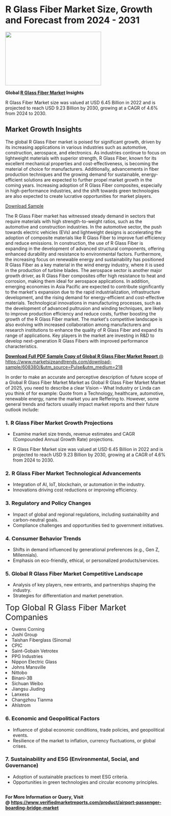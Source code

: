 <H1>R Glass Fiber Market Size, Growth and Forecast from 2024 - 2031</H1><img class="aligncenter size-medium wp-image-584254" src="https://thirdeyenews.in/wp-content/uploads/2024/09/Global-Market-Research-300x168.jpeg" alt="" width="300" height="168" /><p><strong>Global&nbsp;<a href="https://www.marketsizeandtrends.com/download-sample/608380/&amp;utm_source=Pulse&amp;utm_medium=218">R Glass Fiber Market</a> Insights</strong></p><p>R Glass Fiber Market size was valued at USD 6.45 Billion in 2022 and is projected to reach USD 9.23 Billion by 2030, growing at a CAGR of 4.6% from 2024 to 2030.</p><p><h2>Market Growth Insights</h2> <p>The global R Glass Fiber market is poised for significant growth, driven by its increasing applications in various industries such as automotive, construction, aerospace, and electronics. As industries continue to focus on lightweight materials with superior strength, R Glass Fiber, known for its excellent mechanical properties and cost-effectiveness, is becoming the material of choice for manufacturers. Additionally, advancements in fiber production techniques and the growing demand for sustainable, energy-efficient solutions are expected to further propel market growth in the coming years. Increasing adoption of R Glass Fiber composites, especially in high-performance industries, and the shift towards green technologies are also expected to create lucrative opportunities for market players.</p> <p><a href="#">Download Sample</a></p> <p>The R Glass Fiber market has witnessed steady demand in sectors that require materials with high strength-to-weight ratios, such as the automotive and construction industries. In the automotive sector, the push towards electric vehicles (EVs) and lightweight designs is accelerating the adoption of composite materials like R Glass Fiber to improve fuel efficiency and reduce emissions. In construction, the use of R Glass Fiber is expanding in the development of advanced structural components, offering enhanced durability and resistance to environmental factors. Furthermore, the increasing focus on renewable energy and sustainability has positioned R Glass Fiber as a key material in the wind energy industry, where it is used in the production of turbine blades. The aerospace sector is another major growth driver, as R Glass Fiber composites offer high resistance to heat and corrosion, making them ideal for aerospace applications. In addition, emerging economies in Asia Pacific are expected to contribute significantly to the market's expansion due to the rapid industrialization, infrastructure development, and the rising demand for energy-efficient and cost-effective materials. Technological innovations in manufacturing processes, such as the development of advanced pultrusion and winding techniques, are likely to improve production efficiency and reduce costs, further boosting the growth of the R Glass Fiber market. The market's competitive landscape is also evolving with increased collaboration among manufacturers and research institutions to enhance the quality of R Glass Fiber and expand its range of applications. Key players in the market are investing in R&D to develop next-generation R Glass Fibers with improved performance characteristics. <p><a href="#"></p><p><span class=""><strong>Download Full PDF Sample Copy of Global R Glass Fiber Market Report</strong> @ <a href="https://www.marketsizeandtrends.com/download-sample/608380/&amp;utm_source=Pulse&amp;utm_medium=218" target="_blank">https://www.marketsizeandtrends.com/download-sample/608380/&amp;utm_source=Pulse&amp;utm_medium=218</a></span></p><p>In order to make an accurate and perceptive description of future scope of a Global&nbsp;R Glass Fiber Market Market as Global&nbsp;R Glass Fiber Market Market of 2025, you need to describe a clear Vision &ndash; What Industry or Linda can you think of for example: Quote from a Technology, healthcare, automotive, renewable energy, name the market you are Reffering to. However, some general trends and factors usually impact market reports and their future outlook include:</p><h3>1.&nbsp;<strong>R Glass Fiber Market Growth Projections</strong></h3><ul><li>Examine market size trends, revenue estimates and CAGR (Compounded Annual Growth Rate) projections.</li><li><p>R Glass Fiber Market size was valued at USD 6.45 Billion in 2022 and is projected to reach USD 9.23 Billion by 2030, growing at a CAGR of 4.6% from 2024 to 2030.</p></li></ul><h3>2.&nbsp;<strong>R Glass Fiber Market Technological Advancements</strong></h3><ul><li>Integration of AI, IoT, blockchain, or automation in the industry.</li><li>Innovations driving cost reductions or improving efficiency.</li></ul><h3>3.&nbsp;<strong>Regulatory and Policy Changes</strong></h3><ul><li>Impact of global and regional regulations, including sustainability and carbon-neutral goals.</li><li>Compliance challenges and opportunities tied to government initiatives.</li></ul><h3>4.&nbsp;<strong>Consumer Behavior Trends</strong></h3><ul><li>Shifts in demand influenced by generational preferences (e.g., Gen Z, Millennials).</li><li>Emphasis on eco-friendly, ethical, or personalized products/services.</li></ul><h3>5.&nbsp;<strong>Global R Glass Fiber Market Competitive Landscape</strong></h3><ul><li>Analysis of key players, new entrants, and partnerships shaping the industry.</li><li>Strategies for differentiation and market penetration.</li></ul><p data-pm-slice="1 1 []"><span style="color: inherit; font-family: inherit; font-size: 25px;">Top Global R Glass Fiber Market Companies</span></p><div class="" data-test-id=""><p><li>Owens Corning</li><li> Jushi Group</li><li> Taishan Fiberglass (Sinoma)</li><li> CPIC</li><li> Saint-Gobain Vetrotex</li><li> PPG Industries</li><li> Nippon Electric Glass</li><li> Johns Mansville</li><li> Nittobo</li><li> Binani-3B</li><li> Sichuan Weibo</li><li> Jiangsu Jiuding</li><li> Lanxess</li><li> Changzhou Tianma</li><li> Ahlstrom</li></p></div><h3>6.&nbsp;<strong>Economic and Geopolitical Factors</strong></h3><ul><li>Influence of global economic conditions, trade policies, and geopolitical events.</li><li>Resilience of the market to inflation, currency fluctuations, or global crises.</li></ul><h3>7.&nbsp;<strong>Sustainability and ESG (Environmental, Social, and Governance)</strong></h3><ul><li>Adoption of sustainable practices to meet ESG criteria.</li><li>Opportunities in green technologies and circular economy principles.</li></ul><h2><strong style="font-size: 14px;">For More Information or Query, Visit @&nbsp;</strong><a style="background-color: #ffffff; font-size: 14px;" href="https://www.marketsizeandtrends.com/report/r-glass-fiber-market/" target="_blank">https://www.verifiedmarketreports.com/product/airport-passenger-boarding-bridge-market</a></h2>
